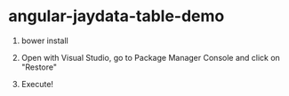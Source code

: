# angular-jaydata-table-demo
1) bower install

2) Open with Visual Studio, go to Package Manager Console and click on "Restore"

3) Execute!